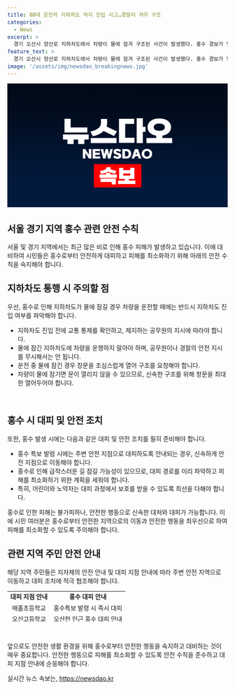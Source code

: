 ```yaml
---
title: 80대 운전자 지하차도 억지 진입 사고…경찰이 겨우 구조
categories:
  - News
excerpt: >
  경기 오산시 양산로 지하차도에서 차량이 물에 잠겨 구조된 사건이 발생했다. 홍수 경보가 발령된 가운데, 물폭탄 수준의 강한 비로 차량이 물에 잠긴 상황에서 80대 운전자는 시청 공무원의 제지에도 불구하고 지하차도로 진입하다가 사고를 당했다. 경찰과 공무원이 물에 잠긴 차량에서 운전자를 구조하는 등의 상황이 벌어졌으며, 다행히 인명피해는 없었다. 오산천의 홍수로 인해 대피 명령이 내려지는 등, 중부지방에서는 홍수 피해가 발생하고 있는 것으로 보고되었다.
feature_text: >
  경기 오산시 양산로 지하차도에서 차량이 물에 잠겨 구조된 사건이 발생했다. 홍수 경보가 발령된 가운데, 물폭탄 수준의 강한 비로 차량이 물에 잠긴 상황에서 80대 운전자는 시청 공무원의 제지에도 불구하고 지하차도로 진입하다가 사고를 당했다. 경찰과 공무원이 물에 잠긴 차량에서 운전자를 구조하는 등의 상황이 벌어졌으며, 다행히 인명피해는 없었다. 오산천의 홍수로 인해 대피 명령이 내려지는 등, 중부지방에서는 홍수 피해가 발생하고 있는 것으로 보고되었다.
image: '/assets/img/newsdao_breakingnews.jpg'
---
```


<p><img src="/assets/img/newsdao_breakingnews.jpg" alt="flaretime 속보" /></p>

<h2>서울 경기 지역 홍수 관련 안전 수칙</h2>

<p>서울 및 경기 지역에서는 최근 많은 비로 인해 홍수 피해가 발생하고 있습니다. 이에 대비하여 시민들은 홍수로부터 안전하게 대피하고 피해를 최소화하기 위해 아래의 안전 수칙을 숙지해야 합니다.</p>

<h2 data-ke-size="size26">지하차도 통행 시 주의할 점</h2>

<p>우선, 홍수로 인해 지하차도가 물에 잠길 경우 차량을 운전할 때에는 반드시 지하차도 진입 여부를 파악해야 합니다.</p>

<ul>
    <li>지하차도 진입 전에 교통 통제를 확인하고, 제지하는 공무원의 지시에 따라야 합니다.</li>
    <li>물에 잠긴 지하차도에 차량을 운행하지 말아야 하며, 공무원이나 경찰의 안전 지시를 무시해서는 안 됩니다.</li>
    <li>운전 중 물에 잠긴 경우 창문을 조심스럽게 열어 구조를 요청해야 합니다.</li>
    <li>차량이 물에 잠기면 문이 열리지 않을 수 있으므로, 신속한 구조를 위해 창문을 최대한 열어두어야 합니다.</li>
</ul>

<p data-ke-size="size16">&nbsp;</p>

<h2 data-ke-size="size26">홍수 시 대피 및 안전 조치</h2>

<p>또한, 홍수 발생 시에는 다음과 같은 대피 및 안전 조치를 필히 준비해야 합니다.</p>

<ul>
    <li>홍수 특보 발령 시에는 주변 안전 지점으로 대피하도록 안내되는 경우, 신속하게 안전 지점으로 이동해야 합니다.</li>
    <li>홍수로 인해 급작스러운 길 잠길 가능성이 있으므로, 대피 경로를 미리 파악하고 피해를 최소화하기 위한 계획을 세워야 합니다.</li>
    <li>특히, 어린이와 노약자는 대피 과정에서 보호를 받을 수 있도록 최선을 다해야 합니다.</li>
</ul>

<p data-ke-size="size16">홍수로 인한 피해는 불가피하나, 안전한 행동으로 신속한 대처와 대피가 가능합니다. 이에 시민 여러분은 홍수로부터 안전한 지역으로의 이동과 안전한 행동을 최우선으로 하여 피해를 최소화할 수 있도록 주의해야 합니다.</p>

<h2 data-ke-size="size26">관련 지역 주민 안전 안내</h2>

<p>해당 지역 주민들은 지자체의 안전 안내 및 대피 지점 안내에 따라 주변 안전 지역으로 이동하고 대피 조치에 적극 협조해야 합니다.</p>

<table style="width: 674px; height: 70px;">
<tbody>
<tr>
<td style="text-align: center; height: 17px;"><b>대피 지점 안내</b></td>
<td style="text-align: center; height: 17px;"><b>홍수 대피 안내</b></td>
</tr>
<tr>
<td style="text-align: center; height: 17px;">매홀초등학교</td>
<td style="text-align: center; height: 17px;">홍수특보 발령 시 즉시 대피</td>
</tr>
<tr>
<td style="text-align: center; height: 17px;">오산고등학교</td>
<td style="text-align: center; height: 17px;">오산천 인근 홍수 대피 안내</td>
</tr>
</tbody>
</table>

<p data-ke-size="size16">&nbsp;</p>

<p data-ke-size="size16">앞으로도 안전한 생활 환경을 위해 홍수로부터 안전한 행동을 숙지하고 대비하는 것이 매우 중요합니다. 안전한 행동으로 피해를 최소화할 수 있도록 안전 수칙을 준수하고 대피 지점 안내에 순응해야 합니다.</p>
실시간 뉴스 속보는, <a href="https://newsdao.kr" rel="dofollow">https://newsdao.kr</a>


